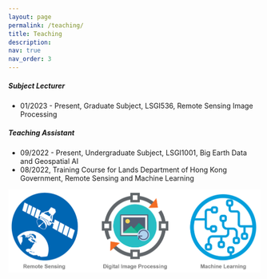 ```yaml
---
layout: page
permalink: /teaching/
title: Teaching
description: 
nav: true
nav_order: 3
---
```


##### **Subject Lecturer**  

- 01/2023 - Present,  Graduate Subject, LSGI536, Remote Sensing Image Processing

##### **Teaching Assistant**  

- 09/2022 - Present, Undergraduate Subject, LSGI1001, Big Earth Data and Geospatial AI
- 08/2022, Training Course for Lands Department of Hong Kong Government, Remote Sensing and Machine Learning



<div align=left><img src="../assets/img/teaching_area.png" alt="Teaching Area" width="700"/></div>


